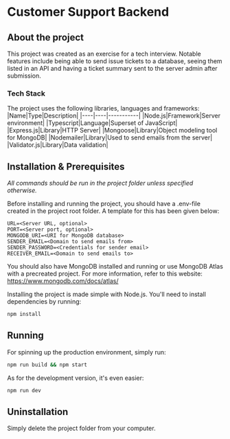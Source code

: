 # Customer Support Backend

## About the project

This project was created as an exercise for a tech interview. Notable features include being able to send issue tickets to a database, seeing them listed in an API and having a ticket summary sent to the server admin after submission.

### Tech Stack

The project uses the following libraries, languages and frameworks:
|Name|Type|Description|
|----|----|-----------|
|Node.js|Framework|Server environment|
|Typescript|Language|Superset of JavaScript|
|Express.js|Library|HTTP Server|
|Mongoose|Library|Object modeling tool for MongoDB|
|Nodemailer|Library|Used to send emails from the server|
|Validator.js|Library|Data validation|

## Installation & Prerequisites

_All commands should be run in the project folder unless specified otherwise._

Before installing and running the project, you should have a .env-file created in the project root folder. A template for this has been given below:

```env
URL=<Server URL, optional>
PORT=<Server port, optional>
MONGODB_URI=<URI for MongoDB database>
SENDER_EMAIL=<Domain to send emails from>
SENDER_PASSWORD=<Credentials for sender email>
RECEIVER_EMAIL=<Domain to send emails to>
```

You should also have MongoDB installed and running or use MongoDB Atlas with a precreated project. For more information, refer to this website: <https://www.mongodb.com/docs/atlas/>

Installing the project is made simple with Node.js. You'll need to install dependencies by running:

```sh
npm install
```

## Running

For spinning up the production environment, simply run:

```sh
npm run build && npm start
```

As for the development version, it's even easier:

```sh
npm run dev
```

## Uninstallation

Simply delete the project folder from your computer.
